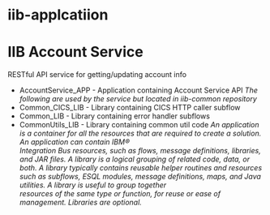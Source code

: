 # iib-applcatiion
#	IIB	Account	Service
RESTful	API	service	for	getting/updating	account	info
- AccountService_APP	- Application	containing	Account	Service	API
*The	following	are	used	by	the	service	but	located	in	iib-common	repository*
- Common_CICS_LIB	- Library	containing	CICS	HTTP	caller	subflow
- Common_LIB	- Library	containing	error	handler	subflows
- CommonUtils_LIB	- Library	containing	common	util	code
*An	application	is	a	container	for	all	the	resources	that	are	required	to	create	a	solution.	An	application	can	contain	IBM®	
Integration	Bus	resources,	such	as	flows,	message	definitions,	libraries,	and	JAR	files.*
*A	library	is	a	logical	grouping	of	related	code,	data,	or	both.	A	library	typically	contains	reusable	helper	routines	and	
resources	such	as	subflows,	ESQL	modules,	message	definitions,	maps,	and	Java	utilities.	A	library	is	useful	to	group	together	
resources	of	the	same	type	or	function,	for	reuse	or	ease	of	management.	Libraries	are	optional.*
